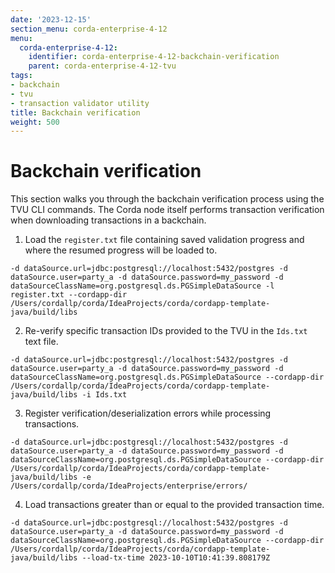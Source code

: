 ```yaml
---
date: '2023-12-15'
section_menu: corda-enterprise-4-12
menu:
  corda-enterprise-4-12:
    identifier: corda-enterprise-4-12-backchain-verification
    parent: corda-enterprise-4-12-tvu
tags:
- backchain
- tvu
- transaction validator utility
title: Backchain verification
weight: 500
---
```


# Backchain verification

This section walks you through the backchain verification process using the TVU CLI commands. The Corda node itself performs transaction verification when downloading transactions in a backchain.

1. Load the `register.txt` file containing saved validation progress and where the resumed progress will be loaded to.

```
-d dataSource.url=jdbc:postgresql://localhost:5432/postgres -d dataSource.user=party_a -d dataSource.password=my_password -d dataSourceClassName=org.postgresql.ds.PGSimpleDataSource -l register.txt --cordapp-dir /Users/cordallp/corda/IdeaProjects/corda/cordapp-template-java/build/libs
```

2. Re-verify specific transaction IDs provided to the TVU in the `Ids.txt` text file.

```
-d dataSource.url=jdbc:postgresql://localhost:5432/postgres -d dataSource.user=party_a -d dataSource.password=my_password -d dataSourceClassName=org.postgresql.ds.PGSimpleDataSource --cordapp-dir /Users/cordallp/corda/IdeaProjects/corda/cordapp-template-java/build/libs -i Ids.txt
```

3. Register verification/deserialization errors while processing transactions.

```
-d dataSource.url=jdbc:postgresql://localhost:5432/postgres -d dataSource.user=party_a -d dataSource.password=my_password -d dataSourceClassName=org.postgresql.ds.PGSimpleDataSource --cordapp-dir /Users/cordallp/corda/IdeaProjects/corda/cordapp-template-java/build/libs -e /Users/cordallp/corda/IdeaProjects/enterprise/errors/
```

4. Load transactions greater than or equal to the provided transaction time.

```
-d dataSource.url=jdbc:postgresql://localhost:5432/postgres -d dataSource.user=party_a -d dataSource.password=my_password -d dataSourceClassName=org.postgresql.ds.PGSimpleDataSource --cordapp-dir /Users/cordallp/corda/IdeaProjects/corda/cordapp-template-java/build/libs --load-tx-time 2023-10-10T10:41:39.808179Z
```
